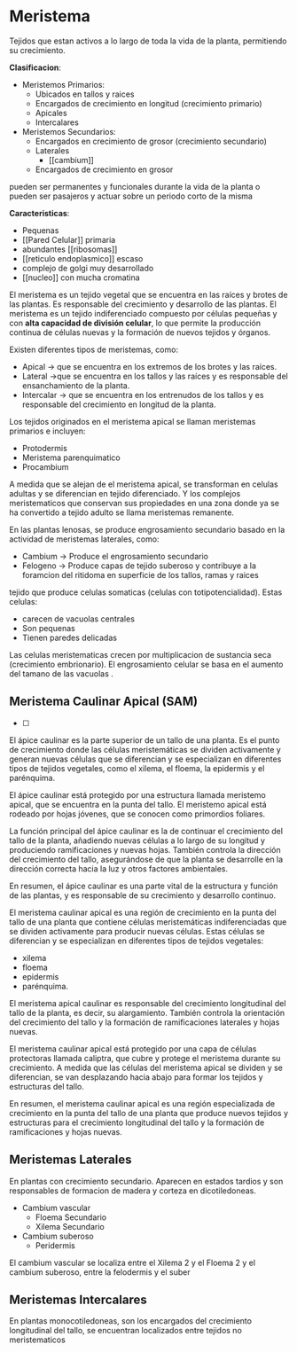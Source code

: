 
# Meristema

Tejidos que estan activos a lo largo de toda la vida de la planta, permitiendo su crecimiento.

**Clasificacion**:

- Meristemos Primarios:
	- Ubicados en tallos y raices
	- Encargados de crecimiento en longitud (crecimiento primario)
	- Apicales
	- Intercalares
- Meristemos Secundarios:
	- Encargados en crecimiento de grosor (crecimiento secundario)
	- Laterales
		- [[cambium]]
	- Encargados de crecimiento en grosor

pueden ser permanentes y funcionales durante la vida de la planta o pueden ser pasajeros y actuar sobre un periodo corto de la misma

**Caracteristicas**:
- Pequenas
- [[Pared Celular]] primaria
- abundantes [[ribosomas]]
- [[reticulo endoplasmico]] escaso
- complejo de golgi muy desarrollado
- [[nucleo]] con mucha cromatina

El meristema es un tejido vegetal que se encuentra en las raíces y brotes de las plantas. Es responsable del crecimiento y desarrollo de las plantas. El meristema es un tejido indiferenciado compuesto por células pequeñas y con **alta capacidad de división celular**, lo que permite la producción continua de células nuevas y la formación de nuevos tejidos y órganos.

Existen diferentes tipos de meristemas, como:

- Apical → que se encuentra en los extremos de los brotes y las raíces.
- Lateral →que se encuentra en los tallos y las raíces y es responsable del ensanchamiento de la planta.
- Intercalar → que se encuentra en los entrenudos de los tallos y es responsable del crecimiento en longitud de la planta.

Los tejidos originados en el meristema apical se llaman meristemas primarios e incluyen:

- Protodermis
- Meristema parenquimatico
- Procambium

A medida que se alejan de el meristema apical, se transforman en celulas adultas y se diferencian en tejido diferenciado. Y los complejos meristematicos que conservan sus propiedades en una zona donde ya se ha convertido a tejido adulto se llama meristemas remanente.

En las plantas lenosas, se produce engrosamiento secundario basado en la actividad de meristemas laterales, como:

- Cambium → Produce el engrosamiento secundario
- Felogeno → Produce capas de tejido suberoso y contribuye a la foramcion del ritidoma en superficie de los tallos, ramas y raices

tejido que produce celulas somaticas (celulas con totipotencialidad). Estas celulas:

- carecen de vacuolas centrales
- Son pequenas
- Tienen paredes delicadas

Las celulas meristematicas crecen por multiplicacion de sustancia seca (crecimiento embrionario). El engrosamiento celular se basa en el aumento del tamano de las vacuolas .

## Meristema Caulinar Apical (SAM)
- [ ] 

El ápice caulinar es la parte superior de un tallo de una planta. Es el punto de crecimiento donde las células meristemáticas se dividen activamente y generan nuevas células que se diferencian y se especializan en diferentes tipos de tejidos vegetales, como el xilema, el floema, la epidermis y el parénquima.

El ápice caulinar está protegido por una estructura llamada meristemo apical, que se encuentra en la punta del tallo. El meristemo apical está rodeado por hojas jóvenes, que se conocen como primordios foliares.

La función principal del ápice caulinar es la de continuar el crecimiento del tallo de la planta, añadiendo nuevas células a lo largo de su longitud y produciendo ramificaciones y nuevas hojas. También controla la dirección del crecimiento del tallo, asegurándose de que la planta se desarrolle en la dirección correcta hacia la luz y otros factores ambientales.

En resumen, el ápice caulinar es una parte vital de la estructura y función de las plantas, y es responsable de su crecimiento y desarrollo continuo.


El meristema caulinar apical es una región de crecimiento en la punta del tallo de una planta que contiene células meristemáticas indiferenciadas que se dividen activamente para producir nuevas células. Estas células se diferencian y se especializan en diferentes tipos de tejidos vegetales:

- xilema
- floema
- epidermis
- parénquima.

El meristema apical caulinar es responsable del crecimiento longitudinal del tallo de la planta, es decir, su alargamiento. También controla la orientación del crecimiento del tallo y la formación de ramificaciones laterales y hojas nuevas.

El meristema caulinar apical está protegido por una capa de células protectoras llamada caliptra, que cubre y protege el meristema durante su crecimiento. A medida que las células del meristema apical se dividen y se diferencian, se van desplazando hacia abajo para formar los tejidos y estructuras del tallo.

En resumen, el meristema caulinar apical es una región especializada de crecimiento en la punta del tallo de una planta que produce nuevos tejidos y estructuras para el crecimiento longitudinal del tallo y la formación de ramificaciones y hojas nuevas.

## Meristemas Laterales

En plantas con crecimiento secundario. Aparecen en estados tardios y son responsables de formacion de madera y corteza en dicotiledoneas.

- Cambium vascular
	- Floema Secundario
	- Xilema Secundario
- Cambium suberoso
	- Peridermis

El cambium vascular se localiza entre el Xilema 2 y el Floema 2 y el cambium suberoso, entre la felodermis y el suber

## Meristemas Intercalares

En plantas monocotiledoneas, son los encargados del crecimiento longitudinal del tallo, se encuentran localizados entre tejidos no meristematicos
